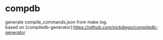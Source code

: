 # compdb
generate compile_commands.json from make log.  
based on [compiledb-generator]:https://github.com/nickdiego/compiledb-generator
